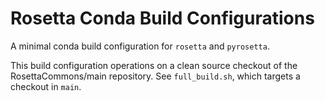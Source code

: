 # Rosetta Conda Build Configurations

A minimal conda build configuration for `rosetta` and `pyrosetta`.

This build configuration operations on a clean source checkout of the
RosettaCommons/main repository. See `full_build.sh`, which targets
a checkout in `main`.
